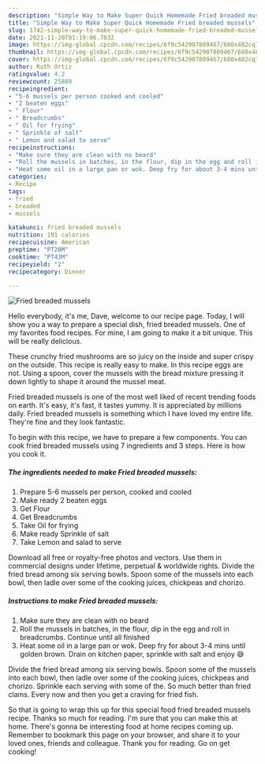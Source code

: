 ```yaml
---
description: "Simple Way to Make Super Quick Homemade Fried breaded mussels"
title: "Simple Way to Make Super Quick Homemade Fried breaded mussels"
slug: 1742-simple-way-to-make-super-quick-homemade-fried-breaded-mussels
date: 2021-11-20T01:19:06.703Z
image: https://img-global.cpcdn.com/recipes/6f9c542907809467/680x482cq70/fried-breaded-mussels-recipe-main-photo.jpg
thumbnail: https://img-global.cpcdn.com/recipes/6f9c542907809467/680x482cq70/fried-breaded-mussels-recipe-main-photo.jpg
cover: https://img-global.cpcdn.com/recipes/6f9c542907809467/680x482cq70/fried-breaded-mussels-recipe-main-photo.jpg
author: Ruth Ortiz
ratingvalue: 4.2
reviewcount: 25889
recipeingredient:
- "5-6 mussels per person cooked and cooled"
- "2 beaten eggs"
- " Flour"
- " Breadcrumbs"
- " Oil for frying"
- " Sprinkle of salt"
- " Lemon and salad to serve"
recipeinstructions:
- "Make sure they are clean with no beard"
- "Roll the mussels in batches, in the flour, dip in the egg and roll in breadcrumbs. Continue until all finished"
- "Heat some oil in a large pan or wok. Deep fry for about 3-4 mins until golden brown. Drain on kitchen paper, sprinkle with salt and enjoy 😅"
categories:
- Recipe
tags:
- fried
- breaded
- mussels

katakunci: fried breaded mussels 
nutrition: 191 calories
recipecuisine: American
preptime: "PT20M"
cooktime: "PT43M"
recipeyield: "2"
recipecategory: Dinner

---
```



![Fried breaded mussels](https://img-global.cpcdn.com/recipes/6f9c542907809467/680x482cq70/fried-breaded-mussels-recipe-main-photo.jpg)

Hello everybody, it's me, Dave, welcome to our recipe page. Today, I will show you a way to prepare a special dish, fried breaded mussels. One of my favorites food recipes. For mine, I am going to make it a bit unique. This will be really delicious.

These crunchy fried mushrooms are so juicy on the inside and super crispy on the outside. This recipe is really easy to make. In this recipe eggs are not. Using a spoon, cover the mussels with the bread mixture pressing it down lightly to shape it around the mussel meat.

Fried breaded mussels is one of the most well liked of recent trending foods on earth. It's easy, it's fast, it tastes yummy. It is appreciated by millions daily. Fried breaded mussels is something which I have loved my entire life. They're fine and they look fantastic.


To begin with this recipe, we have to prepare a few components. You can cook fried breaded mussels using 7 ingredients and 3 steps. Here is how you cook it.

<!--inarticleads1-->

##### The ingredients needed to make Fried breaded mussels:

1. Prepare 5-6 mussels per person, cooked and cooled
1. Make ready 2 beaten eggs
1. Get  Flour
1. Get  Breadcrumbs
1. Take  Oil for frying
1. Make ready  Sprinkle of salt
1. Take  Lemon and salad to serve


Download all free or royalty-free photos and vectors. Use them in commercial designs under lifetime, perpetual &amp; worldwide rights. Divide the fried bread among six serving bowls. Spoon some of the mussels into each bowl, then ladle over some of the cooking juices, chickpeas and chorizo. 

<!--inarticleads2-->

##### Instructions to make Fried breaded mussels:

1. Make sure they are clean with no beard
1. Roll the mussels in batches, in the flour, dip in the egg and roll in breadcrumbs. Continue until all finished
1. Heat some oil in a large pan or wok. Deep fry for about 3-4 mins until golden brown. Drain on kitchen paper, sprinkle with salt and enjoy 😅


Divide the fried bread among six serving bowls. Spoon some of the mussels into each bowl, then ladle over some of the cooking juices, chickpeas and chorizo. Sprinkle each serving with some of the. So much better than fried clams. Every now and then you get a craving for fried fish. 

So that is going to wrap this up for this special food fried breaded mussels recipe. Thanks so much for reading. I'm sure that you can make this at home. There's gonna be interesting food at home recipes coming up. Remember to bookmark this page on your browser, and share it to your loved ones, friends and colleague. Thank you for reading. Go on get cooking!
